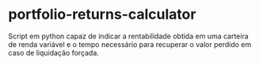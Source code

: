 # portfolio-returns-calculator
Script em python capaz de indicar a rentabilidade obtida em uma carteira de renda variável e o tempo necessário para recuperar o valor perdido em caso de liquidação forçada.

